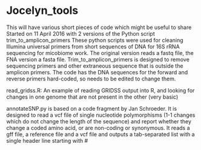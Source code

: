 # Jocelyn_tools
This will have various short pieces of code which might be useful to share
Started on 11 April 2016 with 2 versions of the Python script trim_to_amplicon_primers
These python scripts were used for cleaning Illumina universal primers from short sequences of DNA for 16S rRNA sequencing for micobiome work. The original version reads a fastq file, the FNA version a fasta file.
Trim_to_amplicon_primers is designed to remove sequencing primers and other extraneous sequence that is outside the amplicon primers. The code has the DNA sequences for the forward and reverse primers hard-coded, so needs to be edited to change them.

read_gridss.R:  An example of reading GRIDSS output into R, and looking for changes in one genome that are not present in the other (very basic)

annotateSNP.py is based on a code fragment by Jan Schroeder. It is designed to read a vcf file of single nucleotide polymorphisms (1-1 changes which do not change the length of the sequence) and report whether they change a coded amino acid, or are non-coding or synonymous.
It reads a gff file, a reference file and a vcf file and outputs a tab-separated list with a single header line starting with #
